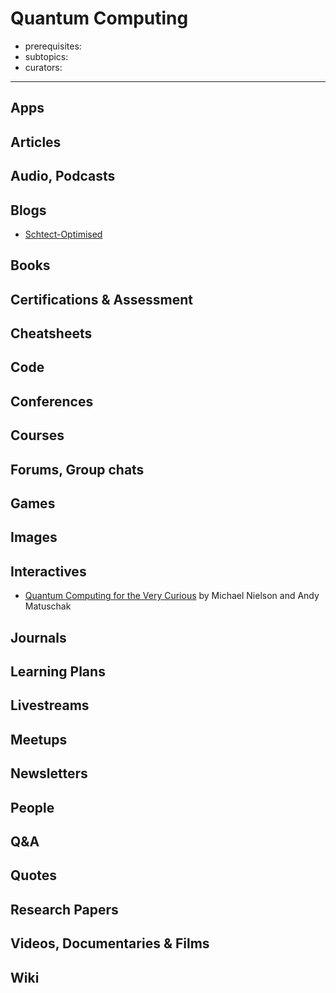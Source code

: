 # Quantum Computing

- prerequisites:
- subtopics:
- curators:

------

## Apps

## Articles

## Audio, Podcasts

## Blogs

- [Schtect-Optimised](http://www.scottaaronson.com/blog/)

## Books

## Certifications & Assessment

## Cheatsheets

## Code

## Conferences

## Courses

## Forums, Group chats

## Games

## Images

## Interactives

- [Quantum Computing for the Very Curious](https://quantum.country/qcvc) by Michael Nielson and Andy Matuschak

## Journals

## Learning Plans

## Livestreams

## Meetups

## Newsletters

## People

## Q&A

## Quotes

## Research Papers

## Videos, Documentaries & Films

## Wiki
